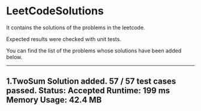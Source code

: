 # LeetCodeSolutions


It contains the solutions of the problems in the leetcode.

Expected results were checked with unit tests.

You can find the list of the problems whose solutions have been added below.

-----------------------------
1.TwoSum Solution added.
57 / 57 test cases passed.
Status: Accepted
Runtime: 199 ms
Memory Usage: 42.4 MB
-----------------------------
